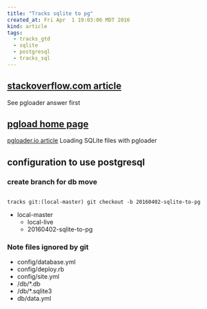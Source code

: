 ```yaml
---
title: "Tracks sqlite to pg"
created_at: Fri Apr  1 19:03:06 MDT 2016
kind: article
tags:
  - tracks_gtd
  - sqlite
  - postgresql
  - tracks_sql
---
```



## <a href="http://stackoverflow.com/questions/4581727/convert-sqlite-sql-dump-file-to-postgresql" target="_blank">stackoverflow.com article</a>

See pgloader answer first

## <a href="http://pgloader.io/" target="_blank">pgload home page</a>

<a href="http://pgloader.io/howto/sqlite.html" target="_blank">pgloader.io article</a>
Loading SQLite files with pgloader

## configuration to use postgresql

### create branch for db move

<pre><code>
tracks git:(local-master) git checkout -b 20160402-sqlite-to-pg
</code></pre>

<ul>
  <li>local-master
    <ul>
      <li>local-live</li>
      <li>20160402-sqlite-to-pg</li>
    </ul>
  </li>
</ul>

### Note files ignored by git

<ul>
  <li>config/database.yml</li>
  <li>config/deploy.rb</li>
  <li>config/site.yml</li>
  <li>/db/*.db</li>
  <li>/db/*.sqlite3</li>
  <li>db/data.yml</li>
</ul>

<!--
html boilerplate
<a href="" target="_blank"></a>
<img src="" width="400px">
<ul>
  <li></li>
</ul>
<pre>
</pre>
<pre><code>
</code></pre>
-->
